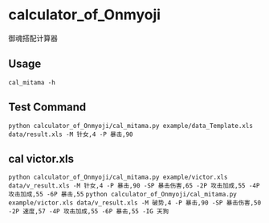 # calculator\_of\_Onmyoji

御魂搭配计算器

## Usage

```cal_mitama -h```

## Test Command
```python calculator_of_Onmyoji/cal_mitama.py example/data_Template.xls data/result.xls -M 针女,4 -P 暴击,90```

## cal victor.xls
```python calculator_of_Onmyoji/cal_mitama.py example/victor.xls data/v_result.xls -M 针女,4 -P 暴击,90 -SP 暴击伤害,65 -2P 攻击加成,55 -4P 攻击加成,55 -6P 暴击,55```
```python calculator_of_Onmyoji/cal_mitama.py example/victor.xls data/v_result.xls -M 破势,4 -P 暴击,90 -SP 暴击伤害,50 -2P 速度,57 -4P 攻击加成,55 -6P 暴击,55 -IG 天狗```
